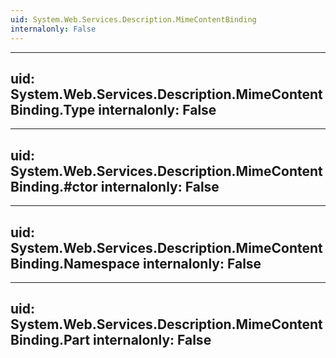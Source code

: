 ```yaml
---
uid: System.Web.Services.Description.MimeContentBinding
internalonly: False
---
```


---
uid: System.Web.Services.Description.MimeContentBinding.Type
internalonly: False
---

---
uid: System.Web.Services.Description.MimeContentBinding.#ctor
internalonly: False
---

---
uid: System.Web.Services.Description.MimeContentBinding.Namespace
internalonly: False
---

---
uid: System.Web.Services.Description.MimeContentBinding.Part
internalonly: False
---
